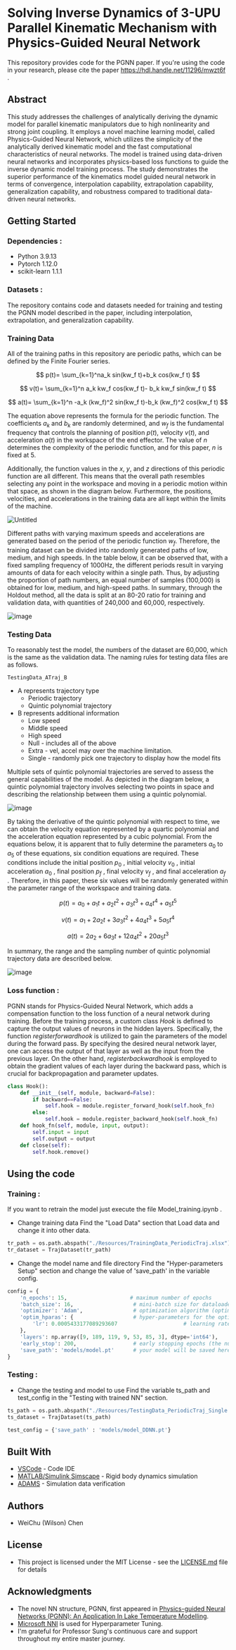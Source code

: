 # Solving Inverse Dynamics of 3-UPU Parallel Kinematic Mechanism with Physics-Guided Neural Network

This repository provides code for the PGNN paper. If you're using the code in your research, please cite the paper https://hdl.handle.net/11296/mwzt6f . 

## Abstract

This study addresses the challenges of analytically deriving the dynamic model for parallel kinematic manipulators due to high nonlinearity and strong joint coupling. It employs a novel machine learning model, called Physics-Guided Neural Network, which utilizes the simplicity of the analytically derived kinematic model and the fast computational characteristics of neural networks. The model is trained using data-driven neural networks and incorporates physics-based loss functions to guide the inverse dynamic model training process. The study demonstrates the superior performance of the kinematics model guided neural network in terms of convergence, interpolation capability, extrapolation capability, generalization capability, and robustness compared to traditional data-driven neural networks.

## Getting Started

### Dependencies : 
* Python 3.9.13
* Pytorch 1.12.0
* scikit-learn 1.1.1

### Datasets :

The repository contains code and datasets needed for training and testing the PGNN model described in the paper, including interpolation, extrapolation, and generalization capability.

### Training Data 

All of the training paths in this repository are periodic paths, which can be defined by the Finite Fourier series. 

$$ 
p(t)= \sum_{k=1}^na_k sin⁡(kw_f t)+b_k cos⁡(kw_f t)
$$

$$ 
v(t)= \sum_{k=1}^n a_k kw_f cos⁡(kw_f t)- b_k kw_f sin⁡(kw_f t) 
$$

$$ 
a(t)= \sum_{k=1}^n -a_k (kw_f)^2  sin⁡(kw_f t)-b_k (kw_f)^2 cos⁡(kw_f t)
$$

The equation above represents the formula for the periodic function. The coefficients $a_k$ and $b_k$ are randomly determined, and $w_f$ is the fundamental frequency that controls the planning of position $p(t)$, velocity $v(t)$, and acceleration $a(t)$ in the workspace of the end effector. The value of $n$ determines the complexity of the periodic function, and for this paper, $n$ is fixed at 5.

Additionally, the function values in the $x$, $y$, and $z$ directions of this periodic function are all different. This means that the overall path resembles selecting any point in the workspace and moving in a periodic motion within that space, as shown in the diagram below. Furthermore, the positions, velocities, and accelerations in the training data are all kept within the limits of the machine.

![Untitled](https://github.com/PhoniExZoe/PGNN/assets/24270422/9a1515a1-8037-4c17-bb27-69f51e54379d)


Different paths with varying maximum speeds and accelerations are generated based on the period of the periodic function $w_f$. Therefore, the training dataset can be divided into randomly generated paths of low, medium, and high speeds. In the table below, it can be observed that, with a fixed sampling frequency of 1000Hz, the different periods result in varying amounts of data for each velocity within a single path. Thus, by adjusting the proportion of path numbers, an equal number of samples (100,000) is obtained for low, medium, and high-speed paths. In summary, through the Holdout method, all the data is split at an 80-20 ratio for training and validation data, with quantities of 240,000 and 60,000, respectively.

![image](https://github.com/PhoniExZoe/PGNN/assets/24270422/3545d01a-4c8c-4ae7-a875-be947160f595)


### Testing Data

To reasonably test the model, the numbers of the dataset are 60,000, which is the same as the validation data. The naming rules for testing data files are as follows.

```
TestingData_ATraj_B  
```
* A represents trajectory type
    * Periodic trajectory
    * Quintic polynomial trajectory
* B represents additional information
    * Low speed
    * Middle speed
    * High speed
    * Null - includes all of the above
    * Extra - vel, accel may over the machine limitation.
    * Single - randomly pick one trajectory to display how the model fits 


Multiple sets of quintic polynomial trajectories are served to assess the general capabilities of the model. As depicted in the diagram below, a quintic polynomial trajectory involves selecting two points in space and describing the relationship between them using a quintic polynomial.  

![image](https://github.com/PhoniExZoe/PGNN/assets/24270422/7938f986-26ce-49ce-9dd0-6720b52d3719)


By taking the derivative of the quintic polynomial with respect to time, we can obtain the velocity equation represented by a quartic polynomial and the acceleration equation represented by a cubic polynomial. From the equations below, it is apparent that to fully determine the parameters $a_0$ to $a_5$ of these equations, six condition equations are required. These conditions include the initial position $p_0$ , initial velocity $v_0$ , initial acceleration $a_0$ , final position $p_f$ , final velocity $v_f$ , and final acceleration $a_f$ . Therefore, in this paper, these six values will be randomly generated within the parameter range of the workspace and training data.

$$
p(t)=a_0+a_1 t+a_2 t^2+a_3 t^3+a_4 t^4+a_5 t^5
$$

$$
v(t)=a_1+2a_2 t+3a_3 t^2+4a_4 t^3+5a_5 t^4
$$

$$
a(t)=2a_2+6a_3 t+12a_4 t^2+20a_5 t^3
$$

In summary, the range and the sampling number of quintic polynomial trajectory data are described below.

![image](https://github.com/PhoniExZoe/PGNN/assets/24270422/b192a80a-294d-4520-9dad-bdacae5be2cf)


### Loss function :

PGNN stands for Physics-Guided Neural Network, which adds a compensation function to the loss function of a neural network during training. Before the training process, a custom class *Hook* is defined to capture the output values of neurons in the hidden layers. Specifically, the function *registerforwardhook* is utilized to gain the parameters of the model during the forward pass. By specifying the desired neural network layer, one can access the output of that layer as well as the input from the previous layer. On the other hand, *registerbackwardhook* is employed to obtain the gradient values of each layer during the backward pass, which is crucial for backpropagation and parameter updates.

```python
class Hook():
    def __init__(self, module, backward=False):
        if backward==False:
            self.hook = module.register_forward_hook(self.hook_fn)
        else:
            self.hook = module.register_backward_hook(self.hook_fn)
    def hook_fn(self, module, input, output):
        self.input = input
        self.output = output
    def close(self):
        self.hook.remove()
```


## Using the code

### Training :
If you want to retrain the model just execute the file Model_training.ipynb .  
* Change training data
Find the "Load Data" section that Load data and change it into other data. 
```python
tr_path = os.path.abspath("./Resources/TrainingData_PeriodicTraj.xlsx")
tr_dataset = TrajDataset(tr_path)
```
* Change the model name and file directory
Find the "Hyper-parameters Setup" section and change the value of 'save_path' in the variable config.
```python
config = {
    'n_epochs': 15,                    # maximum number of epochs
    'batch_size': 16,                   # mini-batch size for dataloader
    'optimizer': 'Adam',                # optimization algorithm (optimizer in torch.optim)
    'optim_hparas': {                   # hyper-parameters for the optimizer (depends on which optimizer you are using)
        'lr': 0.0005433177089293607                     # learning rate of Adam
    },
    'layers': np.array([9, 189, 119, 9, 53, 85, 3], dtype='int64'),    # layers of NN architecture
    'early_stop': 200,                  # early stopping epochs (the number epochs since your model's last improvement)
    'save_path': 'models/model.pt'      # your model will be saved here
}
```

### Testing :
* Change the testing and model to use
Find the variable ts_path and test_config in the "Testing with trained NN" section.
```python
ts_path = os.path.abspath("./Resources/TestingData_PeriodicTraj_Single.xlsx")
ts_dataset = TrajDataset(ts_path)

test_config = {'save_path' : 'models/model_DDNN.pt'}
```



## Built With

* [VSCode](https://code.visualstudio.com/) - Code IDE
* [MATLAB/Simulink Simscape](https://www.mathworks.com/products/simscape.html) - Rigid body dynamics simulation
* [ADAMS](https://hexagon.com/products/product-groups/computer-aided-engineering-software/adams) - Simulation data verification

## Authors
* WeiChu (Wilson) Chen

## License

* This project is licensed under the MIT License - see the [LICENSE.md](LICENSE.md) file for details

## Acknowledgments

* The novel NN structure, PGNN, first appeared in [Physics-guided Neural Networks (PGNN): An Application In Lake Temperature Modelling](https://arxiv.org/abs/1710.11431).
* [Microsoft NNI](https://nni.readthedocs.io/en/stable/) is used for Hyperparameter Tuning. 
* I'm grateful for Professor Sung's continuous care and support throughout my entire master journey.
